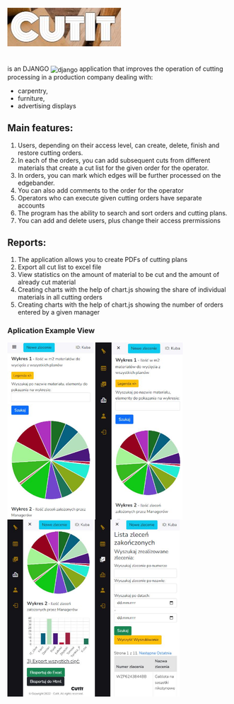 
![MyImage](https://github.com/Klewiu/CutIt/blob/main/static/CutIt_logo.JPG)
#

is an DJANGO <img src="https://cdn.worldvectorlogo.com/logos/django.svg" alt="django" width="17" height="17" align="center"/>  application that improves the operation of cutting processing in a production company dealing with:
- carpentry, 
- furniture, 
- advertising displays 

## Main features:
1. Users, depending on their access level, can create, delete, finish and restore cutting orders. 
2. In each of the orders, you can add subsequent cuts from different materials that create a cut list for the given order for the operator.
3. In orders, you can mark which edges will be further processed on the edgebander.
4. You can also add comments to the order for the operator
5. Operators who can execute given cutting orders have separate accounts
6. The program has the ability to search and sort orders and cutting plans.
7. You can add and delete users, plus change their access prermissions

## Reports:
1. The application allows you to create PDFs of cutting plans
2. Export all cut list to excel file
3. View statistics on the amount of material to be cut and the amount of already cut material
4. Creating charts with the help of chart.js showing the share of individual materials in all cutting orders
5. Creating charts with the help of chart.js showing the number of orders entered by a given manager

### Aplication Example View
<img src="https://github.com/Klewiu/CutIt/blob/main/static/reports_details_1.JPG" alt="report1" width="auto" height="400" align="center"/>
<img src="https://github.com/Klewiu/CutIt/blob/main/static/reports_details_2.JPG" alt="report2" width="auto" height="400" align="center"/>
<img src="https://github.com/Klewiu/CutIt/blob/main/static/reports_details_3.JPG" alt="report3" width="auto" height="400" align="center"/>
<img src="https://github.com/Klewiu/CutIt/blob/main/static/reports_details_4.JPG" alt="report4" width="auto" height="400" align="center" margin="1px" />


